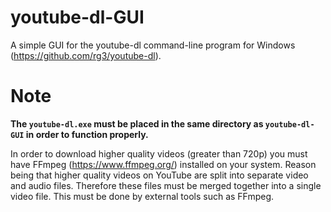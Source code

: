 # youtube-dl-GUI
A simple GUI for the youtube-dl command-line program for Windows (https://github.com/rg3/youtube-dl).

# Note
**The `youtube-dl.exe` must be placed in the same directory as `youtube-dl-GUI` in order to function properly.**

In order to download higher quality videos (greater than 720p) you must have FFmpeg (https://www.ffmpeg.org/) installed on your system. Reason being that higher quality videos on YouTube are split into separate video and audio files. Therefore these files must be merged together into a single video file. This must be done by external tools such as FFmpeg.

